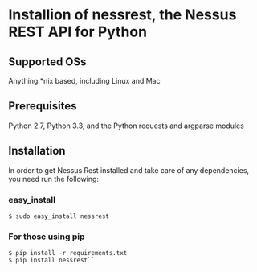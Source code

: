 Installion of nessrest, the Nessus REST API for Python
======================================================

Supported OSs
-------------
Anything *nix based, including Linux and Mac

Prerequisites
-------------
Python 2.7, Python 3.3, and the Python requests and argparse modules

Installation
------------
In order to get Nessus Rest installed and take care of any dependencies, you need run the following:

### easy_install
  ```$ sudo easy_install nessrest```

### For those using pip
  ```$ cd [your nessrest directory]
  $ pip install -r requirements.txt
  $ pip install nessrest```
